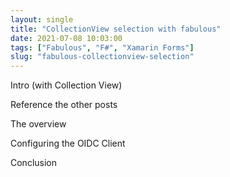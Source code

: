 ```yaml
---
layout: single
title: "CollectionView selection with fabulous"
date: 2021-07-08 10:03:00
tags: ["Fabulous", "F#", "Xamarin Forms"]
slug: "fabulous-collectionview-selection"
---
```


Intro (with Collection View)

Reference the other posts

The overview

Configuring the OIDC Client

Conclusion

